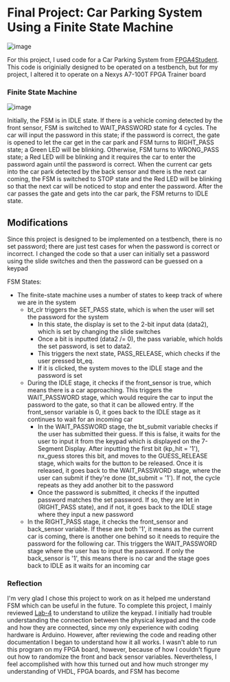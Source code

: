 # Final Project: Car Parking System Using a Finite State Machine

![image](https://user-images.githubusercontent.com/26263012/168820971-7d5e2f19-2323-444a-98ee-178d70dd6ba8.png)

For this project, I used code for a Car Parking System from [FPGA4Student](https://www.fpga4student.com/2017/08/car-parking-system-in-vhdl-using-FSM.html). This code is originially designed to be operated on a testbench, but for my project, I altered it to operate on a Nexys A7-100T FPGA Trainer board

### Finite State Machine

![image](https://user-images.githubusercontent.com/26263012/168822005-ddfa7c1a-3315-4baf-9a2d-9269e24d11e8.png)

Initially, the FSM is in IDLE state. If there is a vehicle coming detected by the front sensor, FSM is switched to WAIT_PASSWORD state for 4 cycles. The car will input the password in this state; if the password is correct, the gate is opened to let the car get in the car park and FSM turns to RIGHT_PASS state; a Green LED will be blinking. Otherwise, FSM turns to WRONG_PASS state; a Red LED will be blinking and it requires the car to enter the password again until the password is correct. When the current car gets into the car park detected by the back sensor and there is the next car coming, the FSM is switched to STOP state and the Red LED will be blinking so that the next car will be noticed to stop and enter the password. After the car passes the gate and gets into the car park, the FSM returns to IDLE state.


## Modifications
Since this project is designed to be implemented on a testbench, there is no set password; there are just test cases for when the password is correct or incorrect. I changed the code so that a user can initially set a password using the slide switches and then the password can be guessed on a keypad

FSM States:
* The finite-state machine uses a number of states to keep track of where we are in the system
  * bt_clr triggers the SET_PASS state, which is when the user will set the password for the system
     * In this state, the display is set to the 2-bit input data (data2), which is set by changing the slide switches
     * Once a bit is inputted (data2 /= 0), the pass variable, which holds the set password, is set to data2.
     * This triggers the next state, PASS_RELEASE, which checks if the user pressed bt_eq. 
     * If it is clicked, the system moves to the IDLE stage and the password is set
  * During the IDLE stage, it checks if the front_sensor is true, which means there is a car approaching. This triggers the WAIT_PASSWORD stage, which would require the car to input the password to the gate, so that it can be allowed entry. If the front_sensor variable is 0, it goes back to the IDLE stage as it continues to wait for an incoming car
     *  In the WAIT_PASSWORD stage, the bt_submit variable checks if the user has submitted their guess. If this is false, it waits for the user to input it from the keypad which is displayed on the 7-Segment Display. After inputting the first bit (kp_hit = '1'), nx_guess stores this bit, and moves to the GUESS_RELEASE stage, which waits for the button to be released. Once it is released, it goes back to the WAIT_PASSWORD stage, where the user can submit if they're done (bt_submit = '1'). If not, the cycle repeats as they add another bit to the password
     *  Once the password is submitted, it checks if the inputted password matches the set password. If so, they are let in (RIGHT_PASS state), and if not, it goes back to the IDLE stage where they input a new password
  * In the RIGHT_PASS stage, it checks the front_sensor and back_sensor variable. If these are both '1', it means as the current car is coming, there is another one behind so it needs to require the password for the following car. This triggers the WAIT_PASSWORD stage where the user has to input the password. If only the back_sensor is '1', this means there is no car and the stage goes back to IDLE as it waits for an incoming car

### Reflection

I'm very glad I chose this project to work on as it helped me understand FSM which can be useful in the future. To complete this project, I mainly reviewed [Lab-4](https://github.com/janethamrani/dsd/tree/main/Lab-4) to understand to utilize the keypad. I initially had trouble understanding the connection between the physical keypad and the code and how they are connected, since my only experience with coding hardware is Arduino. However, after reviewing the code and reading other documentation I began to understand how it all works. I wasn't able to run this program on my FPGA board, however, because of how I couldn't figure out how to randomize the front and back sensor variables. Nevertheless, I feel accomplished with how this turned out and how much stronger my understanding of VHDL, FPGA boards, and FSM has become 



